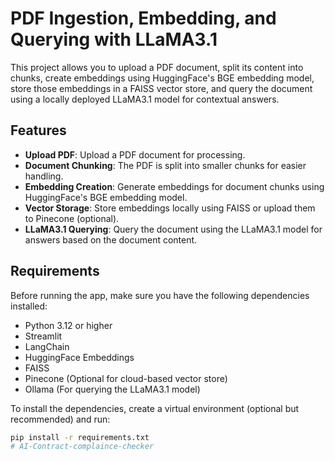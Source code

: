 # PDF Ingestion, Embedding, and Querying with LLaMA3.1

This project allows you to upload a PDF document, split its content into chunks, create embeddings using HuggingFace's BGE embedding model, store those embeddings in a FAISS vector store, and query the document using a locally deployed LLaMA3.1 model for contextual answers.

## Features

- **Upload PDF**: Upload a PDF document for processing.
- **Document Chunking**: The PDF is split into smaller chunks for easier handling.
- **Embedding Creation**: Generate embeddings for document chunks using HuggingFace's BGE embedding model.
- **Vector Storage**: Store embeddings locally using FAISS or upload them to Pinecone (optional).
- **LLaMA3.1 Querying**: Query the document using the LLaMA3.1 model for answers based on the document content.

## Requirements

Before running the app, make sure you have the following dependencies installed:

- Python 3.12 or higher
- Streamlit
- LangChain
- HuggingFace Embeddings
- FAISS
- Pinecone (Optional for cloud-based vector store)
- Ollama (For querying the LLaMA3.1 model)

To install the dependencies, create a virtual environment (optional but recommended) and run:

```bash
pip install -r requirements.txt
# AI-Contract-complaince-checker
